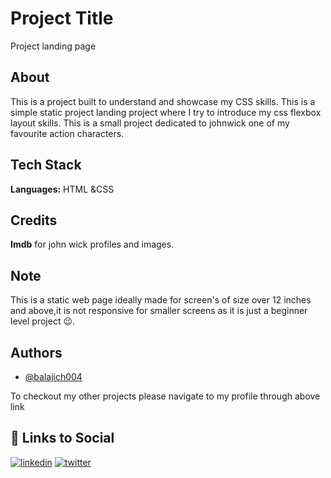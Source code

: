 
# Project Title

Project landing page

## About

This is a project built to understand and showcase my CSS skills. This is a simple static project landing project where I try to  introduce my css flexbox layout skills. This is a small project dedicated to johnwick one of my favourite action characters.

## Tech Stack

**Languages:** HTML &CSS

## Credits

**Imdb** for john wick profiles and images.

## Note

This is a static web page ideally made for screen's of size over 12 inches and above,it is not responsive for smaller screens as it is just a beginner level project 😉.

## Authors

- [@balajich004](https://www.github.com/balajich004)

To checkout my other projects please navigate to my profile through above link 

## 🔗 Links to Social

[![linkedin](https://img.shields.io/badge/linkedin-0A66C2?style=for-the-badge&logo=linkedin&logoColor=white)](https://www.linkedin.com/in/balaji-chennupati-2a7629286/)
[![twitter](https://img.shields.io/badge/twitter-1DA1F2?style=for-the-badge&logo=twitter&logoColor=white)](https://twitter.com/balajich004)

